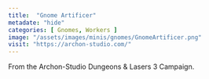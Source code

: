 ```yaml
---
title:  "Gnome Artificer"
metadate: "hide"
categories: [ Gnomes, Workers ]
image: "/assets/images/minis/gnomes/GnomeArtificer.png"
visit: "https://archon-studio.com/"
---
```

From the Archon-Studio Dungeons & Lasers 3 Campaign.